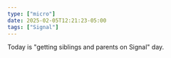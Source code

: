 ```yaml
---
type: ["micro"]
date: 2025-02-05T12:21:23-05:00
tags: ["Signal"]
---
```

Today is "getting siblings and parents on Signal" day.
